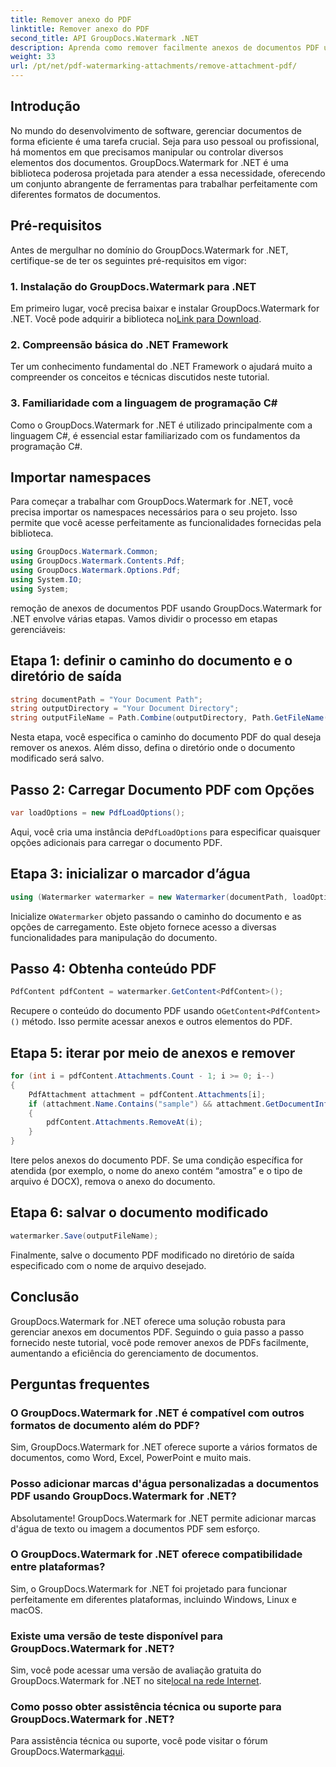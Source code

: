 ```yaml
---
title: Remover anexo do PDF
linktitle: Remover anexo do PDF
second_title: API GroupDocs.Watermark .NET
description: Aprenda como remover facilmente anexos de documentos PDF usando GroupDocs.Watermark for .NET. Aumente a eficiência do gerenciamento de documentos.
weight: 33
url: /pt/net/pdf-watermarking-attachments/remove-attachment-pdf/
---
```

## Introdução
No mundo do desenvolvimento de software, gerenciar documentos de forma eficiente é uma tarefa crucial. Seja para uso pessoal ou profissional, há momentos em que precisamos manipular ou controlar diversos elementos dos documentos. GroupDocs.Watermark for .NET é uma biblioteca poderosa projetada para atender a essa necessidade, oferecendo um conjunto abrangente de ferramentas para trabalhar perfeitamente com diferentes formatos de documentos.
## Pré-requisitos
Antes de mergulhar no domínio do GroupDocs.Watermark for .NET, certifique-se de ter os seguintes pré-requisitos em vigor:
### 1. Instalação do GroupDocs.Watermark para .NET
 Em primeiro lugar, você precisa baixar e instalar GroupDocs.Watermark for .NET. Você pode adquirir a biblioteca no[Link para Download](https://releases.groupdocs.com/Watermark/net/).
### 2. Compreensão básica do .NET Framework
Ter um conhecimento fundamental do .NET Framework o ajudará muito a compreender os conceitos e técnicas discutidos neste tutorial.
### 3. Familiaridade com a linguagem de programação C#
Como o GroupDocs.Watermark for .NET é utilizado principalmente com a linguagem C#, é essencial estar familiarizado com os fundamentos da programação C#.

## Importar namespaces
Para começar a trabalhar com GroupDocs.Watermark for .NET, você precisa importar os namespaces necessários para o seu projeto. Isso permite que você acesse perfeitamente as funcionalidades fornecidas pela biblioteca.

```csharp
using GroupDocs.Watermark.Common;
using GroupDocs.Watermark.Contents.Pdf;
using GroupDocs.Watermark.Options.Pdf;
using System.IO;
using System;
```
remoção de anexos de documentos PDF usando GroupDocs.Watermark for .NET envolve várias etapas. Vamos dividir o processo em etapas gerenciáveis:
## Etapa 1: definir o caminho do documento e o diretório de saída
```csharp
string documentPath = "Your Document Path";
string outputDirectory = "Your Document Directory";
string outputFileName = Path.Combine(outputDirectory, Path.GetFileName(documentPath));
```
Nesta etapa, você especifica o caminho do documento PDF do qual deseja remover os anexos. Além disso, defina o diretório onde o documento modificado será salvo.
## Passo 2: Carregar Documento PDF com Opções
```csharp
var loadOptions = new PdfLoadOptions();
```
 Aqui, você cria uma instância de`PdfLoadOptions` para especificar quaisquer opções adicionais para carregar o documento PDF.
## Etapa 3: inicializar o marcador d’água
```csharp
using (Watermarker watermarker = new Watermarker(documentPath, loadOptions))
```
 Inicialize o`Watermarker` objeto passando o caminho do documento e as opções de carregamento. Este objeto fornece acesso a diversas funcionalidades para manipulação do documento.
## Passo 4: Obtenha conteúdo PDF
```csharp
PdfContent pdfContent = watermarker.GetContent<PdfContent>();
```
 Recupere o conteúdo do documento PDF usando o`GetContent<PdfContent>()` método. Isso permite acessar anexos e outros elementos do PDF.
## Etapa 5: iterar por meio de anexos e remover
```csharp
for (int i = pdfContent.Attachments.Count - 1; i >= 0; i--)
{
    PdfAttachment attachment = pdfContent.Attachments[i];
    if (attachment.Name.Contains("sample") && attachment.GetDocumentInfo().FileType == FileType.DOCX)
    {
        pdfContent.Attachments.RemoveAt(i);
    }
}
```
Itere pelos anexos do documento PDF. Se uma condição específica for atendida (por exemplo, o nome do anexo contém “amostra” e o tipo de arquivo é DOCX), remova o anexo do documento.
## Etapa 6: salvar o documento modificado
```csharp
watermarker.Save(outputFileName);
```
Finalmente, salve o documento PDF modificado no diretório de saída especificado com o nome de arquivo desejado.

## Conclusão
GroupDocs.Watermark for .NET oferece uma solução robusta para gerenciar anexos em documentos PDF. Seguindo o guia passo a passo fornecido neste tutorial, você pode remover anexos de PDFs facilmente, aumentando a eficiência do gerenciamento de documentos.
## Perguntas frequentes
### O GroupDocs.Watermark for .NET é compatível com outros formatos de documento além do PDF?
Sim, GroupDocs.Watermark for .NET oferece suporte a vários formatos de documentos, como Word, Excel, PowerPoint e muito mais.
### Posso adicionar marcas d'água personalizadas a documentos PDF usando GroupDocs.Watermark for .NET?
Absolutamente! GroupDocs.Watermark for .NET permite adicionar marcas d'água de texto ou imagem a documentos PDF sem esforço.
### O GroupDocs.Watermark for .NET oferece compatibilidade entre plataformas?
Sim, o GroupDocs.Watermark for .NET foi projetado para funcionar perfeitamente em diferentes plataformas, incluindo Windows, Linux e macOS.
### Existe uma versão de teste disponível para GroupDocs.Watermark for .NET?
 Sim, você pode acessar uma versão de avaliação gratuita do GroupDocs.Watermark for .NET no site[local na rede Internet](https://releases.groupdocs.com/).
### Como posso obter assistência técnica ou suporte para GroupDocs.Watermark for .NET?
 Para assistência técnica ou suporte, você pode visitar o fórum GroupDocs.Watermark[aqui](https://forum.groupdocs.com/c/watermark/19).